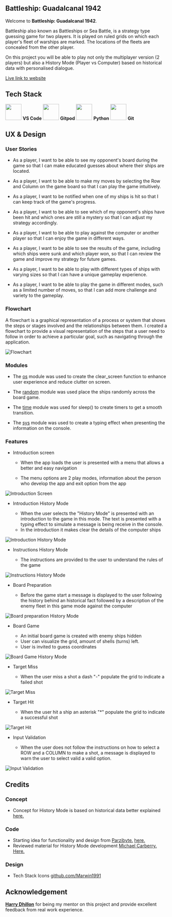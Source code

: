## __Battleship: Guadalcanal 1942__

Welcome to **Battleship: Guadalcanal 1942**. 

Battleship also known as Battleships or Sea Battle, is a strategy type guessing game for two players. It is played on ruled grids on which each player's fleet of warships are marked. The locations of the fleets are concealed from the other player.

On this project you will be able to play not only the multiplayer version (2 players) but also a History Mode (Player vs Computer) based on historical data with personalised dialogue.

[Live link to website](https://battleship-guadalcanal-1942.herokuapp.com/)

## __Tech Stack__

<img height="50" src="https://user-images.githubusercontent.com/25181517/192108891-d86b6220-e232-423a-bf5f-90903e6887c3.png"> **VS Code**
<img height="50" src="https://raw.githubusercontent.com/gitpod-io/gitpod/master/components/dashboard/src/icons/gitpod.svg"> **Gitpod**
<img height="50" src="https://user-images.githubusercontent.com/25181517/183423507-c056a6f9-1ba8-4312-a350-19bcbc5a8697.png"> **Python**
<img height="50" src="https://user-images.githubusercontent.com/25181517/117364277-fc4eb280-aebd-11eb-8769-a3583c6a2037.png"> **Git**
## UX & Design

### User Stories

- As a player, I want to be able to see my opponent's board during the game so that I can make educated guesses about where their ships are located.

- As a player, I want to be able to make my moves by selecting the Row and Column on the game board so that I can play the game intuitively.

- As a player, I want to be notified when one of my ships is hit so that I can keep track of the game's progress.

- As a player, I want to be able to see which of my opponent's ships have been hit and which ones are still a mystery so that I can adjust my strategy accordingly.

- As a player, I want to be able to play against the computer or another player so that I can enjoy the game in different ways.

- As a player, I want to be able to see the results of the game, including which ships were sunk and which player won, so that I can review the game and improve my strategy for future games.

- As a player, I want to be able to play with different types of ships with varying sizes so that I can have a unique gameplay experience.

- As a player, I want to be able to play the game in different modes, such as a limited number of moves, so that I can add more challenge and variety to the gameplay.
### Flowchart

A flowchart is a graphical representation of a process or system that shows the steps or stages involved and the relationships between them. I created a flowchart to provide a visual representation of the steps that a user need to follow in order to achieve a particular goal, such as navigating through the application.

![Flowchart](assets/flowchart.png "Flowchart")

### Modules

- The [os](https://docs.python.org/3/library/os.html) module was used to create the clear_screen function to enhance user experience and reduce clutter on screen.

- The [random](https://docs.python.org/3/library/random.html) module was used place the ships randomly across the board game.

- The [time](https://docs.python.org/3/library/time.html) module was used for sleep() to create timers to get a smooth transition.

- The [sys](https://docs.python.org/3/library/sys.html) module was used to create a typing effect when presenting the information on the console.

### Features

- Introduction screen

    - When the app loads the user is presented with a menu that allows a better and easy navigation

    - The menu options are 2 play modes, information about the person who develop the app and exit option from the app

![Introduction Screen](assets/introductionscreen.PNG "Introduction Screen") 

- Introduction History Mode

    - When the user selects the "History Mode" is presented with an introduction to the game in this mode. The text is presented with a typing effect to simulate a message is being receive in the console.
    - In the introduction it makes clear the details of the computer ships

![Introduction History Mode](assets/historymodeintroduction.PNG "Introduction History Mode")

- Instructions History Mode

    - The instructions are provided to the user to understand the rules of the game

![Instructions History Mode](assets/historymodeinstructions.PNG "Instructions History Mode")

- Board Preparation

    - Before the game start a message is displayed to the user following the history behind an historical fact followed by a description of the enemy fleet in this game mode against the computer

![Board preparation History Mode](assets/historymodeboardpreparation.PNG "Board preparation History Mode")

- Board Game 

    - An initial board game is created with enemy ships hidden
    - User can visualize the grid, amount of shells (turns) left.
    - User is invited to guess coordinates 

![Board Game History Mode](assets/historymodeboardgame.PNG "Board Game History Mode")

- Target Miss 

    - When the user miss a shot a dash "-" populate the grid to indicate a failed shot

![Target Miss](assets/historymodemiss.PNG "Target Miss History Mode")

- Target Hit
    
    - When the user hit a ship an asterisk  "*" populate the grid to indicate a successful shot

![Target Hit](assets/historymodehit.PNG "Target Hit History Mode")

- Input Validation

    - When the user does not follow the instructions on how to select a ROW and a COLUMN to make a shot, a message is displayed to warn the user to select valid a valid option.

![Input Validation](assets/inputvalidation.PNG "Input validation")
## Credits

### Concept

- Concept for History Mode is based on historical data better explained [here.](https://www.youtube.com/watch?v=G_QhTdzWBJk)

### Code

- Starting idea for functionality and design from [Parzibyte.](https://github.com/parzibyte) [here.](https://www.youtube.com/watch?v=43Vt9O_t4uY)
- Reviewed material for History Mode development [Michael Carberry.](https://github.com/cmikedev) [Here.](https://github.com/cmikedev/battleship)

### Design

- Tech Stack Icons [github.com/Marwin1991](https://github.com/marwin1991/profile-technology-icons)

## Acknowledgement

**[Harry Dhillon](https://github.com/Harry-Leepz)** for being my mentor on this project and provide excellent feedback from real work experience.